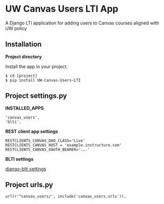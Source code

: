 UW Canvas Users LTI App
================

A Django LTI application for adding users to Canvas courses aligned with UW policy

Installation
------------

**Project directory**

Install the app in your project.

    $ cd [project]
    $ pip install UW-Canvas-Users-LTI

Project settings.py
------------------

**INSTALLED_APPS**

    'canvas_users',
    'blti',

**REST client app settings**

    RESTCLIENTS_CANVAS_DAO_CLASS='Live'
    RESTCLIENTS_CANVAS_HOST = 'example.instructure.com'
    RESTCLIENTS_CANVAS_OAUTH_BEARER='...'

**BLTI settings**

[django-blti settings](https://github.com/uw-it-aca/django-blti#project-settingspy)

Project urls.py
---------------
    url(r'^canvas_users/', include('canvas_users.urls')),

